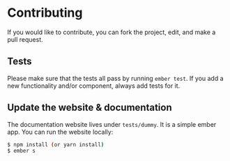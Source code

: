 # Contributing

If you would like to contribute, you can fork the project, edit, and make a
pull request.

## Tests

Please make sure that the tests all pass by running `ember test`. If you add a new
functionality and/or component, always add tests for it.

## Update the website & documentation

The documentation website lives under `tests/dummy`. It is a simple
ember app. You can run the website locally:

```bash
$ npm install (or yarn install)
$ ember s
```
